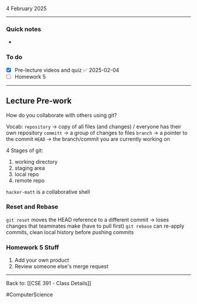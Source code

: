 4 February 2025

---
### Quick notes
- 

### To do
- [x] Pre-lecture videos and quiz ✅ 2025-02-04
- [ ] Homework 5

---
## Lecture Pre-work

How do you collaborate with others using git?

Vocab:
`repository` -> copy of all files (and changes) / everyone has their own repository
`committ` -> a group of changes to files
`branch` -> a pointer to the commit
`HEAD` -> the branch/commit you are currently working on

4 Stages of git: 
1. working directory
2. staging area
3. local repo
4. remote repo

`hacker-matt` is a collaborative shell

### Reset and Rebase

`git reset` moves the HEAD reference to a different commit -> loses changes that teammates make (have to pull first)
`git rebase` can re-apply commits, clean local history before pushing commits

### Homework 5 Stuff

1. Add your own product
2. Review someone else's merge request



---
Back to: [[CSE 391 - Class Details]]

#ComputerScience